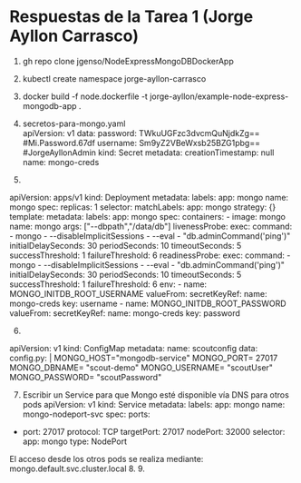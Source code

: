 # Respuestas de la Tarea 1 (Jorge Ayllon Carrasco)
1. gh repo clone jgenso/NodeExpressMongoDBDockerApp   
2. kubectl create namespace jorge-ayllon-carrasco 
3. docker build -f node.dockerfile -t jorge-ayllon/example-node-express-mongodb-app .
4. secretos-para-mongo.yaml                                                                                           
apiVersion: v1
data:
  password: TWkuUGFzc3dvcmQuNjdkZg== #Mi.Password.67df
  username: Sm9yZ2VBeWxsb25BZG1pbg== #JorgeAyllonAdmin
kind: Secret
metadata:
  creationTimestamp: null
  name: mongo-creds

5.
apiVersion: apps/v1
kind: Deployment
metadata:
  labels:
    app: mongo
  name: mongo
spec:
  replicas: 1
  selector:
    matchLabels:
      app: mongo
  strategy: {}
  template:
    metadata:
      labels:
        app: mongo
    spec:
      containers:
      - image: mongo
        name: mongo
        args: ["--dbpath","/data/db"]
        livenessProbe:
          exec:
            command:
              - mongo
              - --disableImplicitSessions
              - --eval
              - "db.adminCommand('ping')"
          initialDelaySeconds: 30
          periodSeconds: 10
          timeoutSeconds: 5
          successThreshold: 1
          failureThreshold: 6
        readinessProbe:
          exec:
            command:
              - mongo
              - --disableImplicitSessions
              - --eval
              - "db.adminCommand('ping')"
          initialDelaySeconds: 30
          periodSeconds: 10
          timeoutSeconds: 5
          successThreshold: 1
          failureThreshold: 6
        env:
        - name: MONGO_INITDB_ROOT_USERNAME
          valueFrom:
            secretKeyRef:
              name: mongo-creds
              key: username
        - name: MONGO_INITDB_ROOT_PASSWORD
          valueFrom:
            secretKeyRef:
              name: mongo-creds
              key: password

6.
apiVersion: v1
kind: ConfigMap
metadata:
  name: scoutconfig
data:
  config.py: |
    MONGO_HOST="mongodb-service"
    MONGO_PORT= 27017
    MONGO_DBNAME= "scout-demo"
    MONGO_USERNAME= "scoutUser"
    MONGO_PASSWORD= "scoutPassword"
    
7. Escribir un Service para que Mongo esté disponible vía DNS para otros pods
apiVersion: v1
kind: Service
metadata:
  labels:
    app: mongo
  name: mongo-nodeport-svc
spec:
  ports:
  - port: 27017
    protocol: TCP
    targetPort: 27017
    nodePort: 32000
  selector:
    app: mongo
  type: NodePort

El acceso desde los otros pods se realiza mediante:
mongo.default.svc.cluster.local
8.
9.
